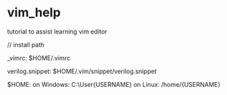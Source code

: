 # vim_help
tutorial to assist learning vim editor

// install path

_vimrc: 
  $HOME/.vimrc
 
 
 verilog.snippet:
  $HOME/.vim/snippet/verilog.snippet
  
  
  $HOME:
    on Windows: C:\\User\{USERNAME}
    on Linux:   /home/{USERNAME} 
 
